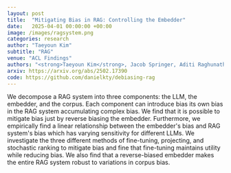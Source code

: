 ```yaml
---
layout: post
title:  "Mitigating Bias in RAG: Controlling the Embedder"
date:   2025-04-01 00:00:00 +00:00
image: /images/ragsystem.png
categories: research
author: "Taeyoun Kim"
subtitle: "RAG"
venue: "ACL Findings"
authors: "<strong>Taeyoun Kim</strong>, Jacob Springer, Aditi Raghunathan, Maarten Sap"
arxiv: https://arxiv.org/abs/2502.17390
code: https://github.com/danielkty/debiasing-rag
---
```


We decompose a RAG system into three components: the LLM, the embedder, and the corpus. Each component can introduce bias its own bias in the RAG system accumulating complex bias. We find that it is possible to mitigate bias just by reverse biasing the embedder. Furthermore, we empirically find a linear relationship between the embedder's bias and RAG system's bias which has varying sensitivity for different LLMs. We investigate the three different methods of fine-tuning, projecting, and stochastic ranking to mitigate bias and fine that fine-tuning maintains utility while reducing bias. We also find that a reverse-biased embedder makes the entire RAG system robust to variations in corpus bias.